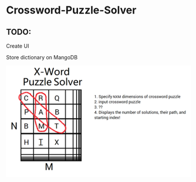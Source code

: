 # Crossword-Puzzle-Solver

## TODO: 

Create UI

Store dictionary on MangoDB

![Infographic](https://raw.githubusercontent.com/LukeAWeaver/Crossword-Puzzle-Solver/master/infographic.png)

